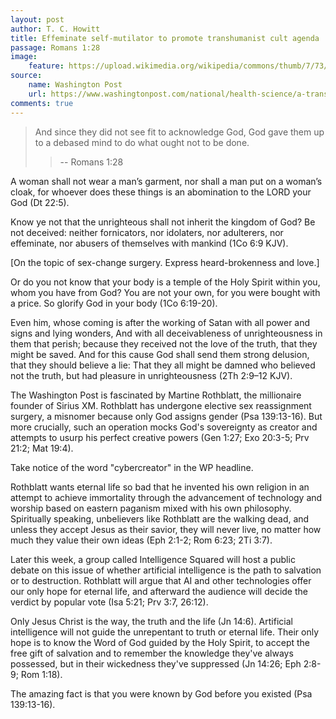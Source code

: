 ```yaml
---
layout: post
author: T. C. Howitt
title: Effeminate self-mutilator to promote transhumanist cult agenda
passage: Romans 1:28
image:
    feature: https://upload.wikimedia.org/wikipedia/commons/thumb/7/73/Martine_Rothblatt.jpg/220px-Martine_Rothblatt.jpg
source:
    name: Washington Post
    url: https://www.washingtonpost.com/national/health-science/a-transgender-biotech-running-cybercreator-debates-artificial-intelligence/2016/03/07/6b2f1da4-e14e-11e5-846c-10191d1fc4ec_story.html
comments: true
---
```


> And since they did not see fit to acknowledge God, God gave them up to a debased mind to do what ought not to be done.
>
>> -- Romans 1:28

A woman shall not wear a man’s garment, nor shall a man put on a woman’s cloak, for whoever does these things is an abomination to the LORD your God (Dt 22:5).

Know ye not that the unrighteous shall not inherit the kingdom of God? Be not deceived: neither fornicators, nor idolaters, nor adulterers, nor effeminate, nor abusers of themselves with mankind (1Co 6:9 KJV).

[On the topic of sex-change surgery.  Express heard-brokenness and love.]

Or do you not know that your body is a temple of the Holy Spirit within you, whom you have from God? You are not your own, for you were bought with a price. So glorify God in your body (1Co 6:19-20).

Even him, whose coming is after the working of Satan with all power and signs and lying wonders, And with all deceivableness of unrighteousness in them that perish; because they received not the love of the truth, that they might be saved. And for this cause God shall send them strong delusion, that they should believe a lie: That they all might be damned who believed not the truth, but had pleasure in unrighteousness (2Th 2:9–12 KJV).

The Washington Post is fascinated by Martine Rothblatt, the millionaire founder of Sirius XM.  Rothblatt has undergone elective sex reassignment surgery, a misnomer because only God assigns gender (Psa 139:13-16).  But more crucially, such an operation mocks God's sovereignty as creator and attempts to usurp his perfect creative powers (Gen 1:27; Exo 20:3-5; Prv 21:2; Mat 19:4).

Take notice of the word "cybercreator" in the WP headline.

Rothblatt wants eternal life so bad that he invented his own religion in an attempt to achieve immortality through the advancement of technology and worship based on eastern paganism mixed with his own philosophy.  Spiritually speaking, unbelievers like Rothblatt are the walking dead, and unless they accept Jesus as their savior, they will never live, no matter how much they value their own ideas (Eph 2:1-2; Rom 6:23; 2Ti 3:7).

Later this week, a group called Intelligence Squared will host a public debate on this issue of whether artificial intelligence is the path to salvation or to destruction.  Rothblatt will argue that AI and other technologies offer our only hope for eternal life, and afterward the audience will decide the verdict by popular vote (Isa 5:21; Prv 3:7, 26:12).

Only Jesus Christ is the way, the truth and the life (Jn 14:6).  Artificial intelligence will not guide the unrepentant to truth or eternal life.  Their only hope is to know the Word of God guided by the Holy Spirit, to accept the free gift of salvation and to remember the knowledge they've always possessed, but in their wickedness they've suppressed (Jn 14:26; Eph 2:8-9; Rom 1:18).

The amazing fact is that you were known by God before you existed (Psa 139:13-16).
